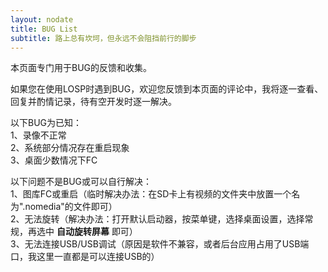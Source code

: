 ```yaml
---
layout: nodate
title: BUG List
subtitle: 路上总有坎坷，但永远不会阻挡前行的脚步
---
```

本页面专门用于BUG的反馈和收集。

如果您在使用LOSP时遇到BUG，欢迎您反馈到本页面的评论中，我将逐一查看、回复并酌情记录，待有空开发时逐一解决。

以下BUG为已知：  
1、录像不正常  
2、系统部分情况存在重启现象  
3、桌面少数情况下FC  

以下问题不是BUG或可以自行解决：  
1、图库FC或重启（临时解决办法：在SD卡上有视频的文件夹中放置一个名为".nomedia"的文件即可）  
2、无法旋转（解决办法：打开默认启动器，按菜单键，选择桌面设置，选择常规，再选中 __自动旋转屏幕__ 即可）  
3、无法连接USB/USB调试（原因是软件不兼容，或者后台应用占用了USB端口，我这里一直都是可以连接USB的）
